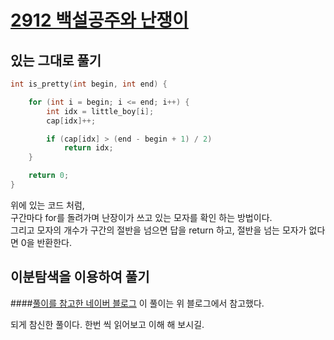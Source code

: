 # [2912 백설공주와 난쟁이](https://www.acmicpc.net/problem/2912)

## 있는 그대로 풀기

```cpp
int is_pretty(int begin, int end) {

	for (int i = begin; i <= end; i++) {
		int idx = little_boy[i];
		cap[idx]++;

		if (cap[idx] > (end - begin + 1) / 2)
			return idx;
	}

	return 0;
}
```
위에 있는 코드 처럼,  
구간마다 for를 돌려가며 난장이가 쓰고 있는 모자를 확인 하는 방법이다.  
그리고 모자의 개수가 구간의 절반을 넘으면 답을 return 하고, 절반을 넘는 모자가 없다면 0을 반환한다.  

## 이분탐색을 이용하여 풀기
####[풀이를 참고한 네이버 블로그](https://m.blog.naver.com/PostView.nhn?blogId=jh20s&logNo=221332226003&proxyReferer=https%3A%2F%2Fwww.google.com%2F)
이 풀이는 위 블로그에서 참고했다.  
  
되게 참신한 풀이다. 한번 씩 읽어보고 이해 해 보시길.